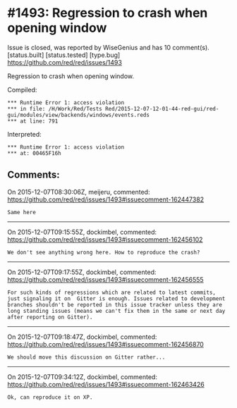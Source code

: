 
#1493: Regression to crash when opening window
================================================================================
Issue is closed, was reported by WiseGenius and has 10 comment(s).
[status.built] [status.tested] [type.bug]
<https://github.com/red/red/issues/1493>

Regression to crash when opening window.

Compiled:

```
*** Runtime Error 1: access violation
*** in file: /H/Work/Red/Tests Red/2015-12-07-12-01-44-red-gui/red-gui/modules/view/backends/windows/events.reds
*** at line: 791
```

Interpreted:

```
*** Runtime Error 1: access violation
*** at: 00465F16h
```



Comments:
--------------------------------------------------------------------------------

On 2015-12-07T08:30:06Z, meijeru, commented:
<https://github.com/red/red/issues/1493#issuecomment-162447382>

    Same here

--------------------------------------------------------------------------------

On 2015-12-07T09:15:55Z, dockimbel, commented:
<https://github.com/red/red/issues/1493#issuecomment-162456102>

    We don't see anything wrong here. How to reproduce the crash?

--------------------------------------------------------------------------------

On 2015-12-07T09:17:55Z, dockimbel, commented:
<https://github.com/red/red/issues/1493#issuecomment-162456555>

    For such kinds of regressions which are related to latest commits, just signaling it on  Gitter is enough. Issues related to development branches shouldn't be reported in this issue tracker unless they are long standing issues (means we can't fix them in the same or next day after reporting on Gitter).

--------------------------------------------------------------------------------

On 2015-12-07T09:18:47Z, dockimbel, commented:
<https://github.com/red/red/issues/1493#issuecomment-162456870>

    We should move this discussion on Gitter rather...

--------------------------------------------------------------------------------

On 2015-12-07T09:34:12Z, dockimbel, commented:
<https://github.com/red/red/issues/1493#issuecomment-162463426>

    Ok, can reproduce it on XP.

